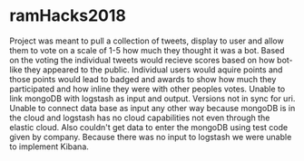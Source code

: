 # ramHacks2018
Project was meant to pull a collection of tweets, display to user and allow them to vote on a scale of 1-5 how much they thought it was a bot. Based on the voting the individual tweets would recieve scores based on how bot-like they appeared to the public. Individual users would aquire points and those points would lead to badged and awards to show how much they participated and how inline they were with other peoples votes. 
Unable to link mongoDB with logstash as input and output. Versions not in sync for uri. Unable to connect data base as input any other way because mongoDB is in the cloud and logstash has no cloud capabilities not even through the elastic cloud. Also couldn't get data to enter the mongoDB using test code given by company. Because there was no input to logstash we were unable to implement Kibana.    
